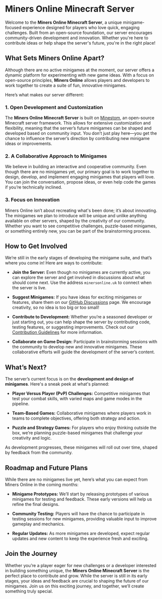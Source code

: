# Miners Online Minecraft Server

Welcome to the **Miners Online Minecraft Server**, a unique minigame-focused experience designed for players who love quick, engaging challenges. Built from an open-source foundation, our server encourages community-driven development and innovation. Whether you're here to contribute ideas or help shape the server's future, you're in the right place!

## What Sets Miners Online Apart?

Although there are no active minigames at the moment, our server offers a dynamic platform for experimenting with new game ideas. With a focus on open-source principles, **Miners Online** allows players and developers to work together to create a suite of fun, innovative minigames.

Here’s what makes our server different:

### 1. **Open Development and Customization**

The **Miners Online Minecraft Server** is built on [Minestom](https://minestom.net), an open-source Minecraft server framework. This allows for extensive customization and flexibility, meaning that the server’s future minigames can be shaped and developed based on community input. You don’t just play here—you get the chance to influence the server’s direction by contributing new minigame ideas or improvements.

### 2. **A Collaborative Approach to Minigames**

We believe in building an interactive and cooperative community. Even though there are no minigames yet, our primary goal is to work together to design, develop, and implement engaging minigames that players will love. You can join the conversation, propose ideas, or even help code the games if you’re technically inclined.

### 3. **Focus on Innovation**

Miners Online isn’t about recreating what's been done; it’s about innovating. The minigames we plan to introduce will be unique and unlike anything available on other servers, shaped by the creativity of our community. Whether you want to see competitive challenges, puzzle-based minigames, or something entirely new, you can be part of the brainstorming process.

## How to Get Involved

We’re still in the early stages of developing the minigame suite, and that’s where you come in! Here are ways to contribute:

- **Join the Server:** Even though no minigames are currently active, you can explore the server and get involved in discussions about what should come next. Use the address `minersonline.uk` to connect when the server is live.
  
- **Suggest Minigames:** If you have ideas for exciting minigames or features, share them on our [GitHub Discussions](https://github.com/orgs/miners-online/discussions) page. We encourage creativity, so no idea is too big or too small!

- **Contribute to Development:** Whether you’re a seasoned developer or just starting out, you can help shape the server by contributing code, testing features, or suggesting improvements. Check out our [Contribution Guidelines](https://github.com/miners-online/.github/blob/main/CONTRIBUTING.md) for more information.

- **Collaborate on Game Design:** Participate in brainstorming sessions with the community to develop new and innovative minigames. These collaborative efforts will guide the development of the server’s content.

## What’s Next?

The server’s current focus is on the **development and design of minigames**. Here's a sneak peek at what's planned:

- **Player Versus Player (PvP) Challenges:** Competitive minigames that test your combat skills, with varied maps and game modes in the pipeline.
  
- **Team-Based Games:** Collaborative minigames where players work in teams to complete objectives, offering both strategy and action.
  
- **Puzzle and Strategy Games:** For players who enjoy thinking outside the box, we’re planning puzzle-based minigames that challenge your creativity and logic.

As development progresses, these minigames will roll out over time, shaped by feedback from the community.

## Roadmap and Future Plans

While there are no minigames live yet, here’s what you can expect from Miners Online in the coming months:

- **Minigame Prototypes:** We’ll start by releasing prototypes of various minigames for testing and feedback. These early versions will help us refine the final designs.
  
- **Community Testing:** Players will have the chance to participate in testing sessions for new minigames, providing valuable input to improve gameplay and mechanics.

- **Regular Updates:** As more minigames are developed, expect regular updates and new content to keep the experience fresh and exciting.

## Join the Journey

Whether you’re a player eager for new challenges or a developer interested in building something unique, the **Miners Online Minecraft Server** is the perfect place to contribute and grow. While the server is still in its early stages, your ideas and feedback are crucial to shaping the future of our minigames. Join us on this exciting journey, and together, we’ll create something truly special.
